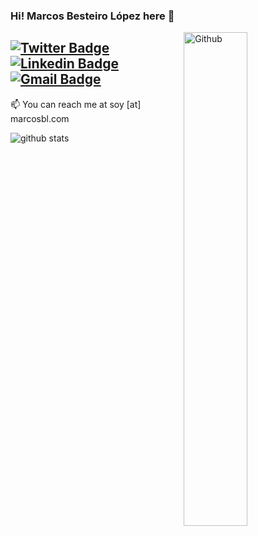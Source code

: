 ### Hi! Marcos Besteiro López here 👋

<img width="45%" align="right" alt="Github" src="https://raw.githubusercontent.com/onimur/.github/master/.resources/git-header.svg" />

[![Twitter Badge](https://img.shields.io/badge/Twitter-MarcosBL-1ca0f1?logo=twitter&logoColor=white&link=https://twitter.com/MarcosBL)](https://twitter.com/MarcosBL)  [![Linkedin Badge](https://img.shields.io/badge/LinkedIn-MarcosBL-blue?&logo=Linkedin&logoColor=white&link=https://www.linkedin.com/in/marcosbl//)](https://www.linkedin.com/in/marcosbl/) [![Gmail Badge](https://img.shields.io/badge/Email-soy@marcosbl.com-c14438?logo=Gmail&logoColor=white&link=mailto:soy@marcosbl.com)](mailto:soy@marcosbl.com)
---------------------------------------------------------------------------------------------------------------------------------------------------------------------------------

📫 You can reach me at soy [at] marcosbl.com




![github stats](https://github-readme-stats.vercel.app/api?username=MarcosBL&show_icons=true&title_color=fff&icon_color=79ff97&text_color=9f9f9f&bg_color=151515)
